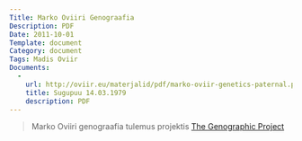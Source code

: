```yaml
---
Title: Marko Oviiri Genograafia
Description: PDF
Date: 2011-10-01
Template: document
Category: document
Tags: Madis Oviir
Documents:
  -
    url: http://oviir.eu/materjalid/pdf/marko-oviir-genetics-paternal.pdf
    title: Sugupuu 14.03.1979
    description: PDF
---
```


<blockquote>

Marko Oviiri genograafia tulemus projektis [The Genographic Project](https://genographic.nationalgeographic.com/genographic/index.html)

</blockquote>
